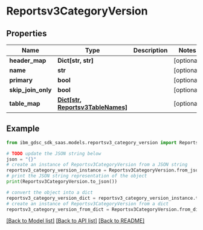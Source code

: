 # Reportsv3CategoryVersion


## Properties

Name | Type | Description | Notes
------------ | ------------- | ------------- | -------------
**header_map** | **Dict[str, str]** |  | [optional] 
**name** | **str** |  | [optional] 
**primary** | **bool** |  | [optional] 
**skip_join_only** | **bool** |  | [optional] 
**table_map** | [**Dict[str, Reportsv3TableNames]**](Reportsv3TableNames.md) |  | [optional] 

## Example

```python
from ibm_gdsc_sdk_saas.models.reportsv3_category_version import Reportsv3CategoryVersion

# TODO update the JSON string below
json = "{}"
# create an instance of Reportsv3CategoryVersion from a JSON string
reportsv3_category_version_instance = Reportsv3CategoryVersion.from_json(json)
# print the JSON string representation of the object
print(Reportsv3CategoryVersion.to_json())

# convert the object into a dict
reportsv3_category_version_dict = reportsv3_category_version_instance.to_dict()
# create an instance of Reportsv3CategoryVersion from a dict
reportsv3_category_version_from_dict = Reportsv3CategoryVersion.from_dict(reportsv3_category_version_dict)
```
[[Back to Model list]](../README.md#documentation-for-models) [[Back to API list]](../README.md#documentation-for-api-endpoints) [[Back to README]](../README.md)



